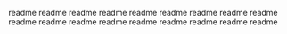 readme
readme
readme
readme
readme
readme
readme
readme
readme
readme
readme
readme
readme
readme
readme
readme
readme
readme
